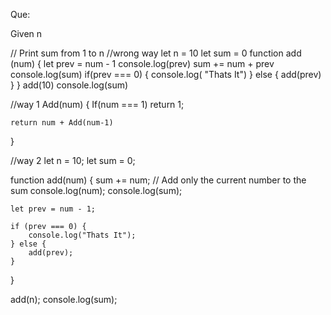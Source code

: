 Que:

Given n 

// Print sum from 1 to n
//wrong way
let n = 10
let sum = 0
function add (num) {
    let prev = num - 1
    console.log(prev)
    sum += num + prev
    console.log(sum)
    if(prev === 0) {
      console.log( "Thats It") 
    } else {
        add(prev)
    }
}
add(10)
console.log(sum)

//way 1
Add(num) {
    If(num === 1) return 1;
 
    return num + Add(num-1)
 }

//way 2
let n = 10;
let sum = 0;

function add(num) {
    sum += num; // Add only the current number to the sum
    console.log(num);
    console.log(sum);

    let prev = num - 1;

    if (prev === 0) {
        console.log("Thats It");
    } else {
        add(prev);
    }
}

add(n);
console.log(sum);
